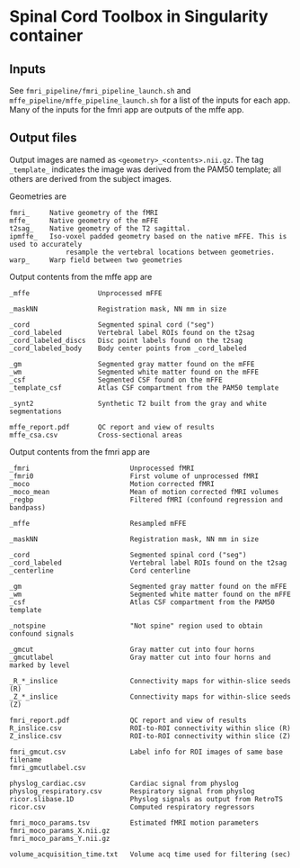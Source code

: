 # Spinal Cord Toolbox in Singularity container

## Inputs

See `fmri_pipeline/fmri_pipeline_launch.sh` and `mffe_pipeline/mffe_pipeline_launch.sh` for a list of the inputs for
each app. Many of the inputs for the fmri app are outputs of the mffe app.


## Output files

Output images are named as `<geometry>_<contents>.nii.gz`. The tag `_template_` indicates the image was derived from
the PAM50 template; all others are derived from the subject images.

Geometries are

    fmri_     Native geometry of the fMRI
    mffe_     Native geometry of the mFFE
    t2sag_    Native geometry of the T2 sagittal.
    ipmffe_   Iso-voxel padded geometry based on the native mFFE. This is used to accurately 
                  resample the vertebral locations between geometries.
    warp_     Warp field between two geometries

Output contents from the mffe app are

    _mffe                 Unprocessed mFFE
    
    _maskNN               Registration mask, NN mm in size
    
    _cord                 Segmented spinal cord ("seg")
    _cord_labeled         Vertebral label ROIs found on the t2sag
    _cord_labeled_discs   Disc point labels found on the t2sag
    _cord_labeled_body    Body center points from _cord_labeled
    
    _gm                   Segmented gray matter found on the mFFE
    _wm                   Segmented white matter found on the mFFE
    _csf                  Segmented CSF found on the mFFE
    _template_csf         Atlas CSF compartment from the PAM50 template
    
    _synt2                Synthetic T2 built from the gray and white segmentations
    
    mffe_report.pdf       QC report and view of results
    mffe_csa.csv          Cross-sectional areas


Output contents from the fmri app are

    _fmri                         Unprocessed fMRI
    _fmri0                        First volume of unprocessed fMRI
    _moco                         Motion corrected fMRI
    _moco_mean                    Mean of motion corrected fMRI volumes
    _regbp                        Filtered fMRI (confound regression and bandpass)
    
    _mffe                         Resampled mFFE
    
    _maskNN                       Registration mask, NN mm in size
    
    _cord                         Segmented spinal cord ("seg")
    _cord_labeled                 Vertebral label ROIs found on the t2sag
    _centerline                   Cord centerline
    
    _gm                           Segmented gray matter found on the mFFE
    _wm                           Segmented white matter found on the mFFE
    _csf                          Atlas CSF compartment from the PAM50 template
    
    _notspine                     "Not spine" region used to obtain confound signals
    
    _gmcut                        Gray matter cut into four horns
    _gmcutlabel                   Gray matter cut into four horns and marked by level
        
    _R_*_inslice                  Connectivity maps for within-slice seeds (R)
    _Z_*_inslice                  Connectivity maps for within-slice seeds (Z)
    
    fmri_report.pdf               QC report and view of results
    R_inslice.csv                 ROI-to-ROI connectivity within slice (R)
    Z_inslice.csv                 ROI-to-ROI connectivity within slice (Z)
    
    fmri_gmcut.csv                Label info for ROI images of same base filename
    fmri_gmcutlabel.csv
    
    physlog_cardiac.csv           Cardiac signal from physlog
    physlog_respiratory.csv       Respiratory signal from physlog
    ricor.slibase.1D              Physlog signals as output from RetroTS
    ricor.csv                     Computed respiratory regressors
    
    fmri_moco_params.tsv          Estimated fMRI motion parameters
    fmri_moco_params_X.nii.gz
    fmri_moco_params_Y.nii.gz
    
    volume_acquisition_time.txt   Volume acq time used for filtering (sec)

